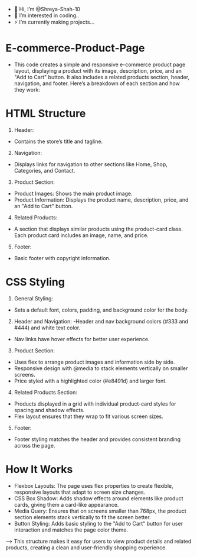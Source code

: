 - 👋 Hi, I’m @Shreya-Shah-10
- 💞️ I’m interested in coding..
- ⚡ I’m currently making projects...

# E-commerce-Product-Page
* This code creates a simple and responsive e-commerce product page layout, displaying a product with its image, description, price, and an "Add to Cart" button. It also includes a related products section, header, navigation, and footer. Here’s a breakdown of each section and how they work:

# HTML Structure
1. Header:
- Contains the store’s title and tagline.
2. Navigation:
- Displays links for navigation to other sections like Home, Shop, Categories, and Contact.
3. Product Section:
- Product Images: Shows the main product image.
- Product Information: Displays the product name, description, price, and an "Add to Cart" button.
4. Related Products:
- A section that displays similar products using the product-card class. Each product card includes an image, name, and price.
5. Footer:
- Basic footer with copyright information.
# CSS Styling
1. General Styling:
- Sets a default font, colors, padding, and background color for the body.
2. Header and Navigation:
-Header and nav background colors (#333 and #444) and white text color.
- Nav links have hover effects for better user experience.
3. Product Section:
- Uses flex to arrange product images and information side by side.
- Responsive design with @media to stack elements vertically on smaller screens.
- Price styled with a highlighted color (#e8491d) and larger font.
4. Related Products Section:
- Products displayed in a grid with individual product-card styles for spacing and shadow effects.
- Flex layout ensures that they wrap to fit various screen sizes.
5. Footer:
- Footer styling matches the header and provides consistent branding across the page.

# How It Works
* Flexbox Layouts: The page uses flex properties to create flexible, responsive layouts that adapt to screen size changes.
* CSS Box Shadow: Adds shadow effects around elements like product cards, giving them a card-like appearance.
* Media Query: Ensures that on screens smaller than 768px, the product section elements stack vertically to fit the screen better.
* Button Styling: Adds basic styling to the "Add to Cart" button for user interaction and matches the page color theme.

--> This structure makes it easy for users to view product details and related products, creating a clean and user-friendly shopping experience.







